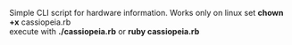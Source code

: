 Simple CLI script for hardware information. Works only on linux
set <b>chown +x</b> cassiopeia.rb <br>
execute with <b>./cassiopeia.rb</b> or <b>ruby cassiopeia.rb</b>

